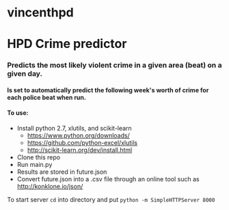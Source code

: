 # vincenthpd #
# HPD Crime predictor #

### Predicts the most likely violent crime in a given area (beat) on a given day. ###

#### Is set to automatically predict the following week's worth of crime for each police beat when run. ####

#### To use: ####
* Install python 2.7, xlutils, and scikit-learn
  * https://www.python.org/downloads/
  * https://github.com/python-excel/xlutils
  * http://scikit-learn.org/dev/install.html
* Clone this repo
* Run main.py
* Results are stored in future.json
* Convert future.json into a .csv file through an online tool such as http://konklone.io/json/

To start server `cd` into directory and put `python -m SimpleHTTPServer 8000`
